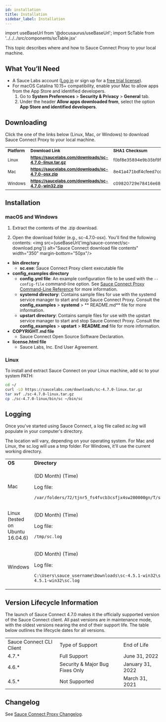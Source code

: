 ```yaml
---
id: installation
title: Installation
sidebar_label: Installation
---
```


import useBaseUrl from '@docusaurus/useBaseUrl';
import ScTable from '../../../src/components/scTable.jsx'

This topic describes where and how to Sauce Connect Proxy to your local machine.

## What You’ll Need

* A Sauce Labs account ([Log in](https://accounts.saucelabs.com/am/XUI/#login/) or sign up for a [free trial license](https://saucelabs.com/sign-up)).
* For macOS Catalina 10.15+ compatibility, enable your Mac to allow apps from the App Store and identified developers.
    1. Go to **System Preferences** > **Security & Privacy** > **General** tab.
    2. Under the header **Allow apps downloaded from**, select the option **App Store and identified developers**.

## Downloading

Click the one of the links below (Linux, Mac, or Windows) to download Sauce Connect Proxy to your local machine.

<table>
 <tr>
  <td><strong><small>Platform</small></strong>
  </td>
  <td><strong><small>Download Link</small></strong>
  </td>
  <td><strong><small>SHA1 Checksum</small></strong>
  </td>
 </tr>
 <tr>
  <td><small>Linux</small>
  </td>
  <td>
   <strong><small><a href="https://saucelabs.com/downloads/sc-4.7.0-linux.tar.gz">https://saucelabs.com/downloads/sc-4.7.0-linux.tar.gz</a></small></strong>
  </td>
  <td><small>f0bf8e35894e9b35bf9fae8f4f34e83845b4bb6b</small>
  </td>
 </tr>
 <tr>
  <td><small>Mac</small>
  </td>
  <td>
   <strong><small><a href="https://saucelabs.com/downloads/sc-4.7.0-osx.zip">https://saucelabs.com/downloads/sc-4.7.0-osx.zip</a></small></strong>
  </td>
  <td><small>8e41a471bdf4cfeed7cd06d6af9dd081b9aa028d</small>
  </td>
 </tr>
 <tr>
  <td><small>Windows</small>
  </td>
  <td>
   <strong><small><a href="https://saucelabs.com/downloads/sc-4.7.0-win32.zip">https://saucelabs.com/downloads/sc-4.7.0-win32.zip</a></small></strong>
  </td>
  <td><small>c09820729e78416e686e2584898577dda8268b5e</small>
  </td>
 </tr>
</table>

## Installation

### macOS and Windows

1. Extract the contents of the .zip download.

2. Open the download folder (e.g., sc-4.7.0-osx). You'll find the following contents:
<img src={useBaseUrl('img/sauce-connect/sc-download.png')} alt="Sauce Connect download file contents" width="350" margin-bottom="50px"/>

* **bin directory**
    * **sc.exe**: Sauce Connect Proxy client executable file
* **config_examples directory**
    * **config.yml file**: An example configuration file to be used with the `--config-file` command-line option. See [Sauce Connect Proxy Command-Line Reference](/dev/cli/sauce-connect-proxy) for more information.
    * **systemd directory**: Contains sample files for use with the systemd service manager to start and stop Sauce Connect Proxy. Consult the **config_examples** > **systemd** > ** README.md** file for more information.
    * **upstart directory**: Contains sample files for use with the upstart service manager to start and stop Sauce Connect Proxy. Consult the **config_examples** > **upstart** > **README.md** file for more information.
* **COPYRIGHT.md file**
  * Sauce Connect Open Source Software Declaration.
* **license.html file**
  * Sauce Labs, Inc. End User Agreement.

### Linux

To install and extract Sauce Connect on your Linux machine, add sc to your system PATH:

```bash
cd ~/
curl -LO https://saucelabs.com/downloads/sc-4.7.0-linux.tar.gz
tar xvf ./sc-4.7.0-linux.tar.gz
cp ./sc-4.7.0-linux/bin/sc ~/bin/sc
```

## Logging

Once you've started using Sauce Connect, a log file called _sc.log_ will populate in your computer's directory.

The location will vary, depending on your operating system. For Mac and Linux, the sc.log will use a tmp folder. For Windows, it'll use the current working directory.

<table>
  <tr>
   <td><strong>OS</strong>
   </td>
   <td><strong>Directory</strong>
   </td>
  </tr>
  <tr>
   <td>Mac
   </td>
   <td><p>(DD Month) (Time)</p>
   Log file:
   <p><code>/var/folders/72/tjnr5_fs4fvcb3csfjx4sw200000gn/T/sc.log</code></p>
   </td>
  </tr>
  <tr>
   <td>Linux (tested on Ubuntu 16.04.6)
   </td>
   <td><p>(DD Month) (Time)</p>
   Log file:
   <p><code>/tmp/sc.log</code></p>
   </td>
  </tr>
  <tr>
   <td>Windows
   </td>
   <td><p>(DD Month) (Time)</p>
   Log file:
   <p><code>C:\Users\sauce_username\Downloads\sc-4.5.1-win32\sc-4.5.1-win32\sc.log</code></p>
   </td>
  </tr>
</table>


## Version Lifecycle Information

The launch of Sauce Connect 4.7.0 makes it the officially supported version of the Sauce Connect client. All past versions are in maintenance mode, with the oldest versions nearing the end of their support life. The table below outlines the lifecycle dates for all versions.

<table>
  <tr>
   <td>Sauce Connect CLI Client
   </td>
   <td>Type of Support
   </td>
   <td>End of Life
   </td>
  </tr>
  <tr>
   <td>4.7.*
   </td>
   <td>Full Support
   </td>
   <td>June 31, 2022
   </td>
  </tr>
  <tr>
   <td>4.6.*
   </td>
   <td>Security & Major Bug Fixes Only
   </td>
   <td>January 31, 2022
   </td>
  </tr>
  <tr>
   <td>4.5.*
   </td>
   <td>Not Supported
   </td>
   <td>March 31, 2021
   </td>
  </tr>
</table>



## Changelog

See [Sauce Connect Proxy Changelog](/secure-connections/sauce-connect/changelog).
